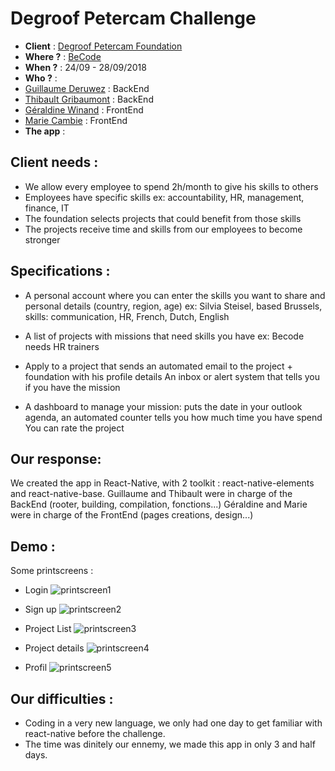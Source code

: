 # Degroof Petercam Challenge
- **Client** : [Degroof Petercam Foundation](https://www.degroofpetercam.com/fr/impact-societal/degroof-petercam-foundation)
- **Where ?** : [BeCode](https://becode.org/)
- **When ?** : 24/09 - 28/09/2018
- **Who ?** : 
- [Guillaume Deruwez](https://github.com/gderuwez) : BackEnd
- [Thibault Gribaumont](https://github.com/TGribaumont) : BackEnd
- [Géraldine Winand](https://github.com/Geraldinew04) : FrontEnd 
- [Marie Cambie](https://github.com/MCambie) : FrontEnd
- **The app** : 

## Client needs : 
- We allow every employee to spend 2h/month to give his skills to others
- Employees have specific skills ex: accountability, HR, management, finance, IT
- The foundation selects projects that could benefit from those skills
- The projects receive time and skills from our employees to become stronger     

## Specifications : 
- A personal account where you can enter the skills you want to share and personal details (country, region, age)
ex: Silvia Steisel, based Brussels, skills: communication, HR, French, Dutch, English​

- A list of projects with missions that need skills you have
ex: Becode needs HR trainers

- Apply to a project that sends an automated email to the project + foundation with his profile details
An inbox or alert system that tells you if you have the mission

- A dashboard to manage your mission: puts the date in your outlook agenda, an automated counter tells you how much time you have spend
You can rate the project 

## Our response: 
We created the app in React-Native, with 2 toolkit : react-native-elements and react-native-base.
Guillaume and Thibault were in charge of the BackEnd (rooter, building, compilation, fonctions...)
Géraldine and Marie were in charge of the FrontEnd (pages creations, design...)

## Demo :
Some printscreens :
- Login
![printscreen1]()

- Sign up
![printscreen2]()

- Project List
![printscreen3]()

- Project details
![printscreen4]()

- Profil
![printscreen5]()

## Our difficulties :
- Coding in a very new language, we only had one day to get familiar with react-native before the challenge.
- The time was dinitely our ennemy, we made this app in only 3 and half days.
